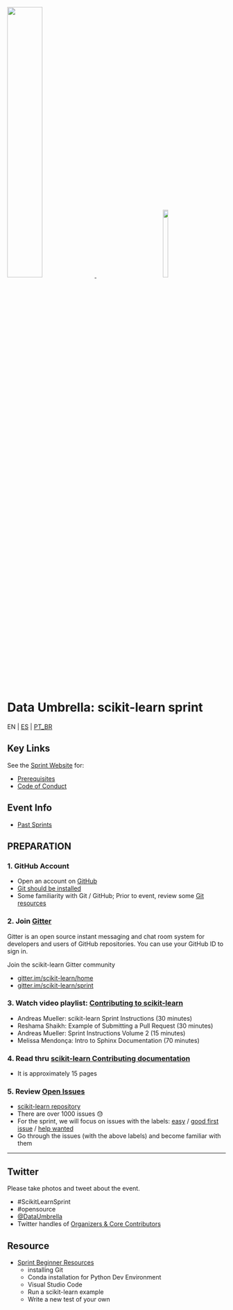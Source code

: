 <p float="left">
 <a href="https://www.dataumbrella.org" target="_blank"> <img src="images/full logo-transparent copy.png" height="40%" width="40%" /> </a>
  <img  width="150" />
   <a href="https://github.com/scikit-learn" target="_blank"> <img src="images/scikit-learn-logo-notext.png" width="15%" height="20%" />  </a>
</p>

# Data Umbrella: scikit-learn sprint

EN | [ES](es/) | [PT_BR](pt_br/)

## Key Links

See the [Sprint Website](https://latam2021.dataumbrella.org) for:

- [Prerequisites](https://latam2021.dataumbrella.org/about/prep-work)
- [Code of Conduct](https://www.dataumbrella.org/about/code-of-conduct)

## Event Info

- [Past Sprints](https://www.dataumbrella.org/open-source/sprints)

## PREPARATION

### 1. GitHub Account

- Open an account on [GitHub](https://github.com/)
- [Git should be installed](https://git-scm.com/book/en/v2/Getting-Started-Installing-Git)
- Some familiarity with Git / GitHub; Prior to event, review some [Git resources](https://github.com/reshamas/git-intro-workshop/blob/master/extra_resources/resource_git_tutorials.md)

### 2. Join [Gitter](https://gitter.im)

Gitter is an open source instant messaging and chat room system for developers and users of GitHub repositories. You can use your GitHub ID to sign in.

Join the scikit-learn Gitter community

- [gitter.im/scikit-learn/home](https://gitter.im/scikit-learn/home)
- [gitter.im/scikit-learn/sprint](https://gitter.im/scikit-learn/sprint)

### 3. Watch video playlist: [Contributing to scikit-learn](https://www.youtube.com/playlist?list=PLBKcU7Ik-ir-b1fwjNabO3b8ebs9ez5ga)

- Andreas Mueller: scikit-learn Sprint Instructions (30 minutes)
- Reshama Shaikh: Example of Submitting a Pull Request (30 minutes)
- Andreas Mueller: Sprint Instructions Volume 2 (15 minutes)
- Melissa Mendonça: Intro to Sphinx Documentation (70 minutes)

### 4. Read thru [scikit-learn Contributing documentation](http://scikit-learn.org/stable/developers/contributing.html)

- It is approximately 15 pages

### 5. Review [Open Issues](https://github.com/scikit-learn/scikit-learn/issues)

- [scikit-learn repository](https://github.com/scikit-learn/scikit-learn)
- There are over 1000 issues :sweat:
- For the sprint, we will focus on issues with the labels: [easy](https://github.com/scikit-learn/scikit-learn/issues?q=is%3Aissue+is%3Aopen+label%3AEasy) / [good first issue](https://github.com/scikit-learn/scikit-learn/issues?q=is%3Aissue+is%3Aopen+label%3A"good+first+issue") / [help wanted](https://github.com/scikit-learn/scikit-learn/issues?q=is%3Aissue+is%3Aopen+label%3A"help+wanted")
- Go through the issues (with the above labels) and become familiar with them

---

## Twitter

Please take photos and tweet about the event.

- #ScikitLearnSprint
- #opensource
- [@DataUmbrella](https://twitter.com/DataUmbrella)
- Twitter handles of [Organizers & Core Contributors](https://afme2021.dataumbrella.org/organizers)

## Resource

- [Sprint Beginner Resources](https://github.com/scikit-learn-inria-fondation/ParisSprintJanuary2020/blob/master/workshop.md)
  - installing Git
  - Conda installation for Python Dev Environment
  - Visual Studio Code
  - Run a scikit-learn example
  - Write a new test of your own
